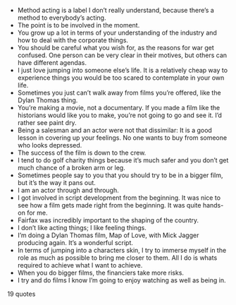  - Method acting is a label I don’t really understand, because there’s a method to everybody’s acting.
 - The point is to be involved in the moment.
 - You grow up a lot in terms of your understanding of the industry and how to deal with the corporate things.
 - You should be careful what you wish for, as the reasons for war get confused. One person can be very clear in their motives, but others can have different agendas.
 - I just love jumping into someone else’s life. It is a relatively cheap way to experience things you would be too scared to contemplate in your own life.
 - Sometimes you just can’t walk away from films you’re offered, like the Dylan Thomas thing.
 - You’re making a movie, not a documentary. If you made a film like the historians would like you to make, you’re not going to go and see it. I’d rather see paint dry.
 - Being a salesman and an actor were not that dissimilar: It is a good lesson in covering up your feelings. No one wants to buy from someone who looks depressed.
 - The success of the film is down to the crew.
 - I tend to do golf charity things because it’s much safer and you don’t get much chance of a broken arm or leg.
 - Sometimes people say to you that you should try to be in a bigger film, but it’s the way it pans out.
 - I am an actor through and through.
 - I got involved in script development from the beginning. It was nice to see how a film gets made right from the beginning. It was quite hands-on for me.
 - Fairfax was incredibly important to the shaping of the country.
 - I don’t like acting things; I like feeling things.
 - I’m doing a Dylan Thomas film, Map of Love, with Mick Jagger producing again. It’s a wonderful script.
 - In terms of jumping into a characters skin, I try to immerse myself in the role as much as possible to bring me closer to them. All I do is whats required to achieve what I want to achieve.
 - When you do bigger films, the financiers take more risks.
 - I try and do films I know I’m going to enjoy watching as well as being in.

19 quotes